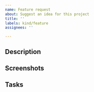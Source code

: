 ```yaml
---
name: Feature request
about: Suggest an idea for this project
title: ''
labels: kind/feature
assignees: ''

---
```


<!--
Please provide a compelling title to the issue. The title sells the issue. Don’t sacrifice allure for brevity.

NOTE: Please uncomment (Ctrl/Cmd + /) the header lines if
you have that information about the issue
-->

<!--
Describe your Issue. A clear and concise description of what the issue is about.
-->
## Description

<!--
Provide screenshots of the issue if possible.
-->
## Screenshots

<!--
Include specific tasks in the order they need to be done in.
-->
## Tasks

<!--
A list of relevant files for this issue. This will help people navigate the project and offer some clues of where to start.
-->
<!-- ## Files -->

<!--
Describe the solution you'd like.
-->
<!-- ## Solutions / Alternatives -->

<!--
Additional information about the issue. Examples: version, OS, Browser, etc.
-->
<!-- ## Additional Context -->
